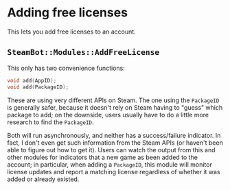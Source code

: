 # Adding free licenses

This lets you add free licenses to an account.

## `SteamBot::Modules::AddFreeLicense`

This only has two convenience functions:
```c++
void add(AppID);
void add(PackageID);
```
These are using very different APIs on Steam. The one using the `PackageID` is generally safer, because
it doesn't rely on Steam having to "guess" which package to add; on the downside, users usually have to
do a little more research to find the `PackageID`.

Both will run asynchronously, and neither has a success/failure indicator. In fact, I don't even get
such information from the Steam APIs (or haven't been able to figure out how to get it). Users can
watch the output from this and other modules for indicators that a new game as been added to the
account; in particular, when adding a `PackageID`, this module will monitor license updates and
report a matching license regardless of whether it was added or already existed.
